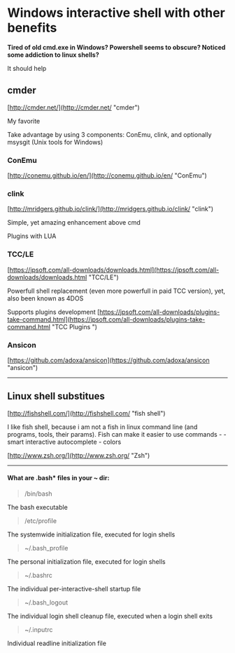# Windows interactive shell with other benefits #

**Tired of old cmd.exe in Windows? Powershell seems to obscure? Noticed some addiction to linux shells?**





It should help

## cmder ##

[http://cmder.net/](http://cmder.net/ "cmder")

My favorite

Take advantage by using 3 components: ConEmu, clink, and optionally msysgit (Unix tools for Windows)

### ConEmu ###
[http://conemu.github.io/en/](http://conemu.github.io/en/ "ConEmu")


### clink ###

[http://mridgers.github.io/clink/](http://mridgers.github.io/clink/ "clink")

Simple, yet amazing enhancement above cmd

Plugins with LUA

### TCC/LE ###

[https://jpsoft.com/all-downloads/downloads.html](https://jpsoft.com/all-downloads/downloads.html "TCC/LE")

Powerfull shell replacement (even more powerfull in paid TCC version), yet, also been known as 4DOS

Supports plugins development
[https://jpsoft.com/all-downloads/plugins-take-command.html](https://jpsoft.com/all-downloads/plugins-take-command.html "TCC Plugins ")

### Ansicon ###
[https://github.com/adoxa/ansicon](https://github.com/adoxa/ansicon "ansicon")

----------

## Linux shell substitues ##

[http://fishshell.com/](http://fishshell.com/ "fish shell")

I like fish shell, because i am not a fish in linux command line (and programs, tools, their params). Fish can make it easier to use commands -
	- smart interactive autocomplete
	- colors


[http://www.zsh.org/](http://www.zsh.org/ "Zsh")


----------

#### What are .bash* files in your ~ dir: ####

> /bin/bash

The bash executable

> /etc/profile

The systemwide initialization file, executed for login shells


> ~/.bash_profile

The personal initialization file, executed for login shells

> ~/.bashrc

The individual per-interactive-shell startup file

> ~/.bash_logout

The individual login shell cleanup file, executed when a login shell exits

> ~/.inputrc

Individual readline initialization file

